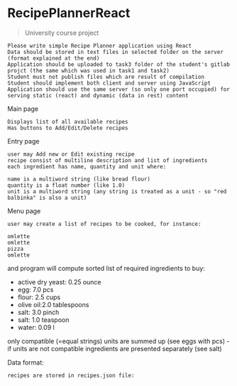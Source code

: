 # RecipePlannerReact

>University course project


    Please write simple Recipe Planner application using React
    Data should be stored in text files in selected folder on the server (format explained at the end)
    Application should be uploaded to task3 folder of the student's gitlab projct (the same which was used in task1 and task2)
    Student must not publish files which are result of compilation
    Student should implement both client and server using JavaScript
    Application should use the same server (so only one port occupied) for serving static (react) and dynamic (data in rest) content


Main page

    Displays list of all available recipes
    Has buttons to Add/Edit/Delete recipes

Entry page

    user may Add new or Edit existing recipe
    recipe consist of multiline description and list of ingredients
    each ingredient has name, quantity and unit where:
    
    name is a multiword string (like bread flour)
    quantity is a float number (like 1.0)
    unit is a multiword string (any string is treated as a unit - so "red balbinka" is also a unit)

Menu page

    user may create a list of recipes to be cooked, for instance:

    omlette
    omlette
    pizza
    omlette

and program will compute sorted list of required ingredients to buy:

* active dry yeast: 0.25 ounce
* egg: 7.0 pcs
* flour: 2.5 cups
* olive oil:2.0 tablespoons
* salt: 3.0 pinch
* salt: 1.0 teaspoon
* water: 0.09 l

only compatible (=equal strings) units are summed up (see eggs with pcs) - if units are not compatible ingredients are presented separately (see salt)

Data format:

    recipes are stored in recipes.json file:
